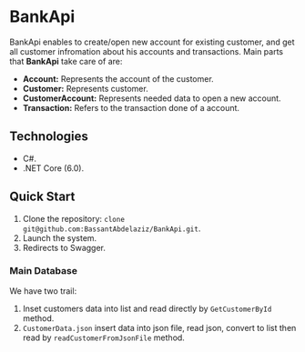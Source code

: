 # BankApi #

BankApi enables to create/open new account for existing customer, and get all customer infromation about his accounts and transactions.
Main parts that **BankApi** take care of are:

- **Account:** Represents the account of the customer.
- **Customer:** Represents customer.
- **CustomerAccount:** Represents needed data to open a new account.
- **Transaction:** Refers to the transaction done of a account.

## Technologies ##

- C#.
- .NET Core (6.0).

## Quick Start ##

1. Clone the repository: `clone git@github.com:BassantAbdelaziz/BankApi.git`.
1. Launch the system.
1. Redirects to Swagger.

### Main Database ###
We have two trail:
1. Inset customers data into list and read directly by `GetCustomerById` method.
1. `CustomerData.json` insert data into json file, read json, convert to list then read by `readCustomerFromJsonFile` method.
